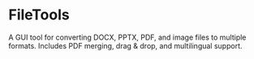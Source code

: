 # FileTools
A GUI tool for converting DOCX, PPTX, PDF, and image files to multiple formats. Includes PDF merging, drag &amp; drop, and multilingual support.
